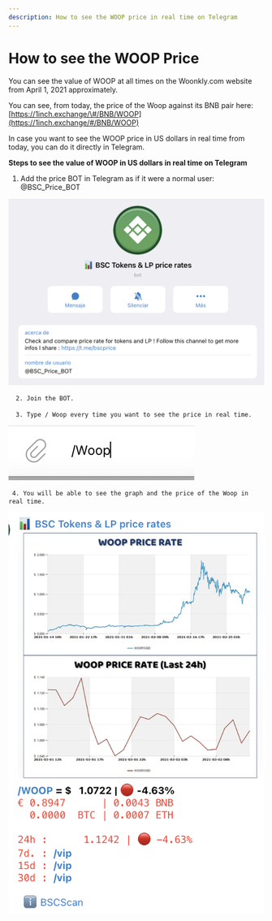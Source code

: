 ```yaml
---
description: How to see the WOOP price in real time on Telegram
---
```


# How to see the WOOP Price

You can see the value of WOOP at all times on the Woonkly.com website from April 1, 2021 approximately.  
  
You can see, from today, the price of the Woop against its BNB pair here: [https://1inch.exchange/\#/BNB/WOOP](https://1inch.exchange/#/BNB/WOOP)  
  
In case you want to see the WOOP price in US dollars in real time from today, you can do it directly in Telegram.  
  
**Steps to see the value of WOOP in US dollars in real time on Telegram**

1. Add the price BOT in Telegram as if it were a normal user: @BSC\_Price\_BOT

![BOT to see BEP20 token prices on Telegram](.gitbook/assets/image%20%2863%29.png)

      2. Join the BOT.

      3. Type / Woop every time you want to see the price in real time.   
     

![write / Woop in the price BOT](.gitbook/assets/image%20%2879%29.png)

     4. You will be able to see the graph and the price of the Woop in real time.

![Image of WOOP price in dollars in real time 2/01/2021](.gitbook/assets/image%20%2859%29.png)

